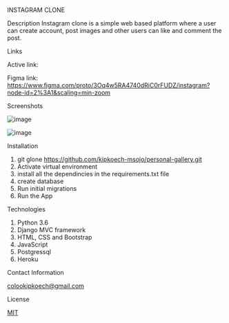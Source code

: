 INSTAGRAM CLONE

Description
Instagram clone is a simple web based platform where a user can create account, post images and other users can like and comment the post.

Links

Active link:

Figma link: https://www.figma.com/proto/3Oq4w5RA4740dRiC0rFUDZ/instagram?node-id=2%3A1&scaling=min-zoom

Screenshots

![image](https://user-images.githubusercontent.com/68596898/99910120-5c311280-2cfd-11eb-95cf-b5538b2e07ee.png)

![image](https://user-images.githubusercontent.com/68596898/99910155-8c78b100-2cfd-11eb-856e-f547fc370503.png)


Installation
1. git glone https://github.com/kipkoech-msojo/personal-gallery.git
2. Activate virtual environment
3. install all the dependincies in the requirements.txt file
4. create database
5. Run initial migrations
6. Run the App

Technologies

1. Python 3.6
2. Django MVC framework
3. HTML, CSS and Bootstrap
4. JavaScript
5. Postgressql
6. Heroku

Contact Information

colookipkoech@gmail.com


License

[MIT](LICENSE.md)
